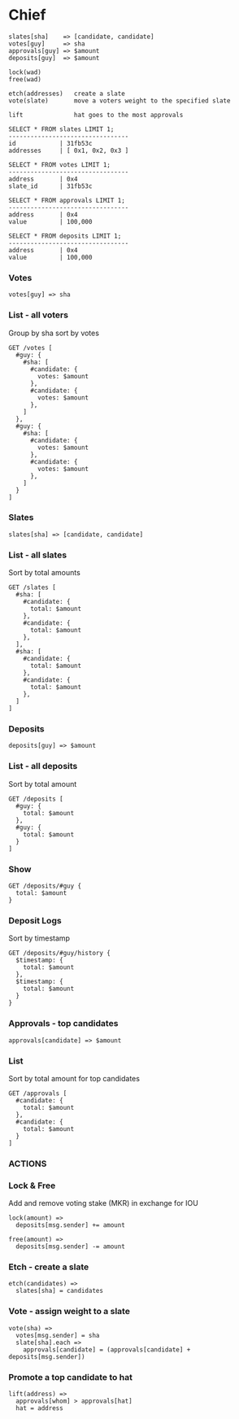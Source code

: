 # Chief

```
slates[sha]    => [candidate, candidate]
votes[guy]     => sha
approvals[guy] => $amount
deposits[guy]  => $amount

lock(wad)
free(wad)

etch(addresses)   create a slate
vote(slate)       move a voters weight to the specified slate

lift              hat goes to the most approvals

SELECT * FROM slates LIMIT 1;
---------------------------------
id            | 31fb53c
addresses     | [ 0x1, 0x2, 0x3 ]

SELECT * FROM votes LIMIT 1;
---------------------------------
address       | 0x4
slate_id      | 31fb53c

SELECT * FROM approvals LIMIT 1;
---------------------------------
address       | 0x4
value         | 100,000

SELECT * FROM deposits LIMIT 1;
---------------------------------
address       | 0x4
value         | 100,000
```

### Votes

```
votes[guy] => sha
```

### List - all voters

Group by sha sort by votes

```
GET /votes [
  #guy: {
    #sha: [
      #candidate: {
        votes: $amount
      },
      #candidate: {
        votes: $amount
      },
    ]
  },
  #guy: {
    #sha: [
      #candidate: {
        votes: $amount
      },
      #candidate: {
        votes: $amount
      },
    ]
  }
]
```

### Slates

```
slates[sha] => [candidate, candidate]
```

### List - all slates

Sort by total amounts

```
GET /slates [
  #sha: [
    #candidate: {
      total: $amount
    },
    #candidate: {
      total: $amount
    },
  ],
  #sha: [
    #candidate: {
      total: $amount
    },
    #candidate: {
      total: $amount
    },
  ]
]
```

### Deposits

```
deposits[guy] => $amount
```

### List - all deposits

Sort by total amount

```
GET /deposits [
  #guy: {
    total: $amount
  },
  #guy: {
    total: $amount
  }
]
```

### Show

```
GET /deposits/#guy {
  total: $amount
}
```

### Deposit Logs

Sort by timestamp

```
GET /deposits/#guy/history {
  $timestamp: {
    total: $amount
  },
  $timestamp: {
    total: $amount
  }
}
```

### Approvals - top candidates

```
approvals[candidate] => $amount
```

### List

Sort by total amount for top candidates

```
GET /approvals [
  #candidate: {
    total: $amount
  },
  #candidate: {
    total: $amount
  }
]
```

### ACTIONS

### Lock & Free

Add and remove voting stake (MKR) in exchange for IOU

```
lock(amount) =>
  deposits[msg.sender] += amount

free(amount) =>
  deposits[msg.sender] -= amount
```

### Etch - create a slate

```
etch(candidates) =>
  slates[sha] = candidates
```

### Vote - assign weight to a slate

```
vote(sha) =>
  votes[msg.sender] = sha
  slate[sha].each =>
    approvals[candidate] = (approvals[candidate] + deposits[msg.sender])
```

### Promote a top candidate to hat

```
lift(address) =>
  approvals[whom] > approvals[hat]
  hat = address
```
